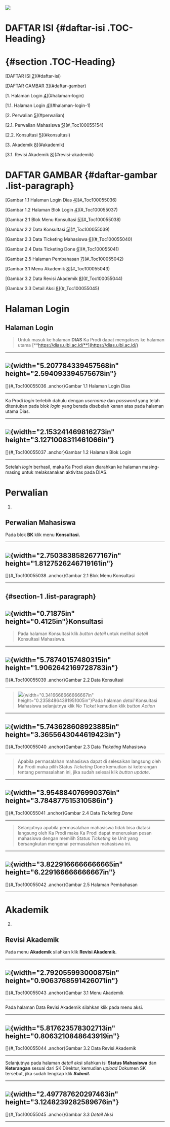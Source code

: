 ![](vertopal_fb47d382c3f143b2b3ea27ae12e4d418/media/image1.png)

# **DAFTAR ISI** {#daftar-isi .TOC-Heading}

#  {#section .TOC-Heading}

[DAFTAR ISI [2](#daftar-isi)](#daftar-isi)

[DAFTAR GAMBAR [3](#daftar-gambar)](#daftar-gambar)

[1. Halaman Login [4](#halaman-login)](#halaman-login)

[1.1. Halaman Login [4](#halaman-login-1)](#halaman-login-1)

[2. Perwalian [5](#perwalian)](#perwalian)

[2.1. Perwalian Mahasiswa [5](#_Toc100055154)](#_Toc100055154)

[2.2. Konsultasi [5](#konsultasi)](#konsultasi)

[3. Akademik [8](#akademik)](#akademik)

[3.1. Revisi Akademik [8](#revisi-akademik)](#revisi-akademik)

# DAFTAR GAMBAR {#daftar-gambar .list-paragraph}

[Gambar 1.1 Halaman Login Dias [4](#_Toc100055036)](#_Toc100055036)

[Gambar 1.2 Halaman Blok Login [4](#_Toc100055037)](#_Toc100055037)

[Gambar 2.1 Blok Menu Konsultasi [5](#_Toc100055038)](#_Toc100055038)

[Gambar 2.2 Data Konsultasi [5](#_Toc100055039)](#_Toc100055039)

[Gambar 2.3 Data Ticketing Mahasiswa
[6](#_Toc100055040)](#_Toc100055040)

[Gambar 2.4 Data Ticketing Done [6](#_Toc100055041)](#_Toc100055041)

[Gambar 2.5 Halaman Pembahasan [7](#_Toc100055042)](#_Toc100055042)

[Gambar 3.1 Menu Akademik [8](#_Toc100055043)](#_Toc100055043)

[Gambar 3.2 Data Revisi Akademik [8](#_Toc100055044)](#_Toc100055044)

[Gambar 3.3 Detail Aksi [8](#_Toc100055045)](#_Toc100055045)

# Halaman Login

## Halaman Login

> Untuk masuk ke halaman **DIAS** Ka Prodi dapat mengakses ke halaman
> utama [**https://dias.ulbi.ac.id/**](https://dias.ulbi.ac.id/)

  ---------------------------------------------------------------------------------------------
  ![](vertopal_fb47d382c3f143b2b3ea27ae12e4d418/media/image2.png){width="5.207784339457568in"
  height="2.594093394575678in"}
  ---------------------------------------------------------------------------------------------
  []{#_Toc100055036 .anchor}Gambar 1.1 Halaman Login Dias

  ---------------------------------------------------------------------------------------------

Ka Prodi *login* terlebih dahulu dengan *username* dan *password* yang
telah ditentukan pada blok *login* yang berada disebelah kanan atas pada
halaman utama Dias.

  ---------------------------------------------------------------------------------------------
  ![](vertopal_fb47d382c3f143b2b3ea27ae12e4d418/media/image3.png){width="2.153241469816273in"
  height="3.1271008311461066in"}
  ---------------------------------------------------------------------------------------------
  []{#_Toc100055037 .anchor}Gambar 1.2 Halaman Blok Login

  ---------------------------------------------------------------------------------------------

Setelah *login* berhasil, maka Ka Prodi akan diarahkan ke halaman
masing-masing untuk melaksanakan aktivitas pada DIAS.

# Perwalian

1.  

## Perwalian Mahasiswa

Pada blok **BK** klik menu **Konsultasi.**

  ----------------------------------------------------------------------------------------------
  ![](vertopal_fb47d382c3f143b2b3ea27ae12e4d418/media/image4.png){width="2.7503838582677167in"
  height="1.8127526246719161in"}
  ----------------------------------------------------------------------------------------------
  []{#_Toc100055038 .anchor}Gambar 2.1 Blok Menu Konsultasi

  ----------------------------------------------------------------------------------------------

##  {#section-1 .list-paragraph}

## ![](vertopal_fb47d382c3f143b2b3ea27ae12e4d418/media/image5.png){width="0.71875in" height="0.4125in"}Konsultasi 

> Pada halaman Konsultasi klik *button* *detail* untuk melihat *detail*
> Konsultasi Mahasiswa.

  --------------------------------------------------------------------------------------------
  ![](vertopal_fb47d382c3f143b2b3ea27ae12e4d418/media/image6.png){width="5.78740157480315in"
  height="1.9062642169728783in"}
  --------------------------------------------------------------------------------------------
  []{#_Toc100055039 .anchor}Gambar 2.2 Data Konsultasi

  --------------------------------------------------------------------------------------------

> ![](vertopal_fb47d382c3f143b2b3ea27ae12e4d418/media/image7.png){width="0.3416666666666667in"
> height="0.23584864391951005in"}Pada halaman *detail* Konsultasi
> Mahasiswa selanjutnya klik *No* *Ticket* kemudian klik *button*
> *Action*

  ---------------------------------------------------------------------------------------------
  ![](vertopal_fb47d382c3f143b2b3ea27ae12e4d418/media/image8.png){width="5.743628608923885in"
  height="3.3655643044619423in"}
  ---------------------------------------------------------------------------------------------
  []{#_Toc100055040 .anchor}Gambar 2.3 Data *Ticketing* Mahasiswa

  ---------------------------------------------------------------------------------------------

> Apabila permasalahan mahasiswa dapat di selesaikan langsung oleh Ka
> Prodi maka pilih Status *Ticketing* Done kemudian isi keterangan
> tentang permasalahan ini, jika sudah selesai klik *button* *update*.

  ---------------------------------------------------------------------------------------------
  ![](vertopal_fb47d382c3f143b2b3ea27ae12e4d418/media/image9.png){width="3.954884076990376in"
  height="3.784877515310586in"}
  ---------------------------------------------------------------------------------------------
  []{#_Toc100055041 .anchor}Gambar 2.4 Data *Ticketing* *Done*

  ---------------------------------------------------------------------------------------------

> Selanjutnya apabila permasalahan mahasiswa tidak bisa diatasi langsung
> oleh Ka Prodi maka Ka Prodi dapat meneruskan pesan mahasiswa dengan
> memilih Status *Ticketing* ke Unit yang bersangkutan mengenai
> permasalahan mahasiswa ini.

  -----------------------------------------------------------------------------------------------
  ![](vertopal_fb47d382c3f143b2b3ea27ae12e4d418/media/image10.png){width="3.8229166666666665in"
  height="6.229166666666667in"}
  -----------------------------------------------------------------------------------------------
  []{#_Toc100055042 .anchor}Gambar 2.5 Halaman Pembahasan

  -----------------------------------------------------------------------------------------------

# Akademik

2.  

##  Revisi Akademik

Pada menu **Akademik** silahkan klik **Revisi Akademik.**

  ----------------------------------------------------------------------------------------------
  ![](vertopal_fb47d382c3f143b2b3ea27ae12e4d418/media/image11.png){width="2.792055993000875in"
  height="0.9063768591426071in"}
  ----------------------------------------------------------------------------------------------
  []{#_Toc100055043 .anchor}Gambar 3.1 Menu Akademik

  ----------------------------------------------------------------------------------------------

Pada halaman Data Revisi Akademik silahkan klik pada menu aksi.

  ----------------------------------------------------------------------------------------------
  ![](vertopal_fb47d382c3f143b2b3ea27ae12e4d418/media/image12.png){width="5.817623578302713in"
  height="0.8063210848643919in"}
  ----------------------------------------------------------------------------------------------
  []{#_Toc100055044 .anchor}Gambar 3.2 Data Revisi Akademik

  ----------------------------------------------------------------------------------------------

Selanjutnya pada halaman *detail* aksi silahkan isi **Status Mahasiswa**
dan **Keterangan** sesuai dari SK Direktur, kemudian *upload* Dokumen SK
tersebut, jika sudah lengkap klik ***Submit*.**

  ----------------------------------------------------------------------------------------------
  ![](vertopal_fb47d382c3f143b2b3ea27ae12e4d418/media/image13.png){width="2.497787620297463in"
  height="3.1248239282589676in"}
  ----------------------------------------------------------------------------------------------
  []{#_Toc100055045 .anchor}Gambar 3.3 *Detail* Aksi

  ----------------------------------------------------------------------------------------------
